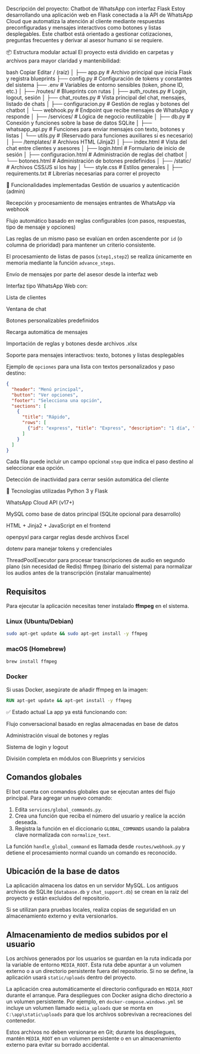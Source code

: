 Descripción del proyecto: Chatbot de WhatsApp con interfaz Flask
Estoy desarrollando una aplicación web en Flask conectada a la API de WhatsApp Cloud que automatiza la atención al cliente mediante respuestas preconfiguradas y mensajes interactivos como botones y listas desplegables. Este chatbot está orientado a gestionar cotizaciones, preguntas frecuentes y derivar al asesor humano si se requiere.

📦 Estructura modular actual
El proyecto está dividido en carpetas y archivos para mayor claridad y mantenibilidad:

bash
Copiar
Editar
/ (raíz)
│
├── app.py                         # Archivo principal que inicia Flask y registra blueprints
├── config.py                      # Configuración de tokens y constantes del sistema
├── .env                           # Variables de entorno sensibles (token, phone ID, etc.)
│
├── /routes/                       # Blueprints con rutas
│   ├── auth_routes.py             # Login, logout, sesión
│   ├── chat_routes.py             # Vista principal del chat, mensajes, listado de chats
│   ├── configuracion.py           # Gestión de reglas y botones del chatbot
│   └── webhook.py                 # Endpoint que recibe mensajes de WhatsApp y responde
│
├── /services/                     # Lógica de negocio reutilizable
│   ├── db.py                      # Conexión y funciones sobre la base de datos SQLite
│   ├── whatsapp_api.py            # Funciones para enviar mensajes con texto, botones y listas
│   └── utils.py                   # (Reservado para funciones auxiliares si es necesario)
│
├── /templates/                    # Archivos HTML (Jinja2)
│   ├── index.html                 # Vista del chat entre clientes y asesores
│   ├── login.html                 # Formulario de inicio de sesión
│   ├── configuracion.html         # Administración de reglas del chatbot
│   └── botones.html               # Administración de botones predefinidos
│
├── /static/                       # Archivos CSS/JS si los hay
│   └── style.css                  # Estilos generales
│
├── requirements.txt               # Librerías necesarias para correr el proyecto

🔄 Funcionalidades implementadas
Gestión de usuarios y autenticación (admin)

Recepción y procesamiento de mensajes entrantes de WhatsApp vía webhook

Flujo automático basado en reglas configurables (con pasos, respuestas, tipo de mensaje y opciones)

Las reglas de un mismo paso se evalúan en orden ascendente por `id` (o columna de prioridad) para mantener un criterio consistente.

El procesamiento de listas de pasos (`step1,step2`) se realiza únicamente en memoria mediante la función `advance_steps`.

Envío de mensajes por parte del asesor desde la interfaz web

Interfaz tipo WhatsApp Web con:

Lista de clientes

Ventana de chat

Botones personalizables predefinidos

Recarga automática de mensajes

Importación de reglas y botones desde archivos .xlsx

Soporte para mensajes interactivos: texto, botones y listas desplegables

Ejemplo de `opciones` para una lista con textos personalizados y paso destino:

```json
{
  "header": "Menú principal",
  "button": "Ver opciones",
  "footer": "Selecciona una opción",
  "sections": [
    {
      "title": "Rápido",
      "rows": [
        {"id": "express", "title": "Express", "description": "1 día", "step": "cotizacion"}
      ]
    }
  ]
}
```

Cada fila puede incluir un campo opcional `step` que indica el paso destino al seleccionar esa opción.

Detección de inactividad para cerrar sesión automática del cliente

🔧 Tecnologías utilizadas
Python 3 y Flask

WhatsApp Cloud API (v17+)

MySQL como base de datos principal (SQLite opcional para desarrollo)

HTML + Jinja2 + JavaScript en el frontend

openpyxl para cargar reglas desde archivos Excel

dotenv para manejar tokens y credenciales

ThreadPoolExecutor para procesar transcripciones de audio en segundo plano (sin necesidad de Redis)
ffmpeg (binario del sistema) para normalizar los audios antes de la transcripción (instalar manualmente)

## Requisitos

Para ejecutar la aplicación necesitas tener instalado **ffmpeg** en el sistema.

### Linux (Ubuntu/Debian)

```bash
sudo apt-get update && sudo apt-get install -y ffmpeg
```

### macOS (Homebrew)

```bash
brew install ffmpeg
```

### Docker

Si usas Docker, asegúrate de añadir ffmpeg en la imagen:

```dockerfile
RUN apt-get update && apt-get install -y ffmpeg
```

✅ Estado actual
La app ya está funcionando con:

Flujo conversacional basado en reglas almacenadas en base de datos

Administración visual de botones y reglas

Sistema de login y logout

División completa en módulos con Blueprints y servicios

## Comandos globales

El bot cuenta con comandos globales que se ejecutan antes del flujo principal.
Para agregar un nuevo comando:

1. Edita `services/global_commands.py`.
2. Crea una función que reciba el número del usuario y realice la acción deseada.
3. Registra la función en el diccionario `GLOBAL_COMMANDS` usando la palabra clave normalizada con `normalize_text`.

La función `handle_global_command` es llamada desde `routes/webhook.py` y detiene el
procesamiento normal cuando un comando es reconocido.

## Ubicación de la base de datos

La aplicación almacena los datos en un servidor MySQL. Los antiguos archivos de SQLite (`database.db` y `chat_support.db`) se crean en la raíz del proyecto y están excluidos del repositorio.

Si se utilizan para pruebas locales, realiza copias de seguridad en un almacenamiento externo y evita versionarlos.

## Almacenamiento de medios subidos por el usuario

Los archivos generados por los usuarios se guardan en la ruta indicada por la variable de entorno `MEDIA_ROOT`. Esta ruta debe apuntar a un volumen externo o a un directorio persistente fuera del repositorio. Si no se define, la aplicación usará `static/uploads` dentro del proyecto.

La aplicación crea automáticamente el directorio configurado en `MEDIA_ROOT` durante el arranque. Para despliegues con Docker asigna dicho directorio a un volumen persistente. Por ejemplo, en `docker-compose.windows.yml` se incluye un volumen llamado `media_uploads` que se monta en `C:\app\static\uploads` para que los archivos sobrevivan a recreaciones del contenedor.

Estos archivos no deben versionarse en Git; durante los despliegues, mantén `MEDIA_ROOT` en un volumen persistente o en un almacenamiento externo para evitar su borrado accidental.
